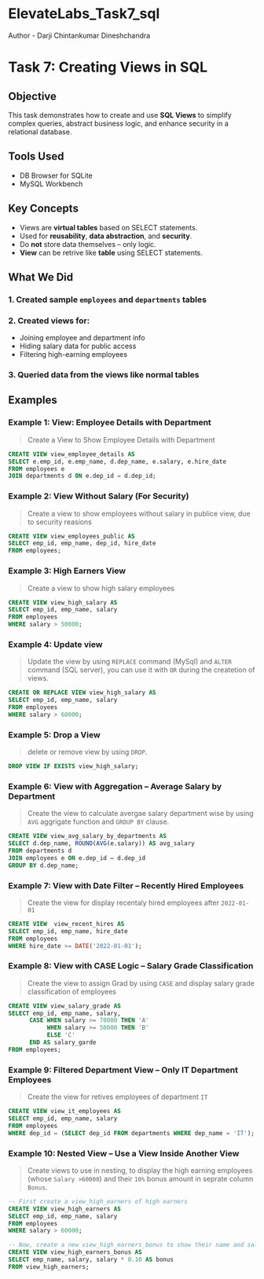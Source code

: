 # ElevateLabs_Task7_sql
Author - Darji Chintankumar Dineshchandra

# Task 7: Creating Views in SQL

## Objective
This task demonstrates how to create and use **SQL Views** to simplify complex queries, abstract business logic, and enhance security in a relational database.

## Tools Used
- DB Browser for SQLite
- MySQL Workbench

## Key Concepts
- Views are **virtual tables** based on SELECT statements.
- Used for **reusability**, **data abstraction**, and **security**.
- Do **not** store data themselves – only logic.
-  **View** can be retrive like **table** using SELECT statements.

## What We Did

### 1. Created sample `employees` and `departments` tables
### 2. Created views for:
- Joining employee and department info
- Hiding salary data for public access
- Filtering high-earning employees

### 3. Queried data from the views like normal tables

## Examples

### Example 1: View: Employee Details with Department
> Create a View to Show Employee Details with Department
```sql
CREATE VIEW view_employee_details AS
SELECT e.emp_id, e.emp_name, d.dep_name, e.salary, e.hire_date
FROM employees e
JOIN departments d ON e.dep_id = d.dep_id;
```
### Example 2: View Without Salary (For Security)
> Create a view to show employees without salary in publice view, due to security reasions
```sql
CREATE VIEW view_employees_public AS
SELECT emp_id, emp_name, dep_id, hire_date
FROM employees;
```

### Example 3: High Earners View
> Create a view to show high salary employees
```sql
CREATE VIEW view_high_salary AS
SELECT emp_id, emp_name, salary
FROM employees
WHERE salary > 50000;
```

### Example 4: Update view
> Update the view by using `REPLACE` command (MySql) and `ALTER` command (SQL server), you can use it with `OR` during the createtion of views.
```sql
CREATE OR REPLACE VIEW view_high_salary AS
SELECT emp_id, emp_name, salary
FROM employees
WHERE salary > 60000;
```

### Example 5: Drop a View
> delete or remove view by using `DROP`.
```sql
DROP VIEW IF EXISTS view_high_salary;
```
### Example 6:  View with Aggregation – Average Salary by Department
> Create the view to calculate avergae salary department wise by using `AVG` aggrigate function and `GROUP BY` clause.
```sql
CREATE VIEW view_avg_salary_by_departments AS
SELECT d.dep_name, ROUND(AVG(e.salary)) AS avg_salary 
FROM departments d 
JOIN employees e ON e.dep_id = d.dep_id
GROUP BY d.dep_name;
```

###  Example 7: View with Date Filter – Recently Hired Employees
> Create the view for display recentaly hired employees after `2022-01-01`
```sql
CREATE VIEW  view_recent_hires AS
SELECT emp_id, emp_name, hire_date
FROM employees 
WHERE hire_date >= DATE('2022-01-01');
```

### Example 8:  View with CASE Logic – Salary Grade Classification
> Create the view to assign Grad by using `CASE` and display salary grade classification of employees
```sql
CREATE VIEW view_salary_grade AS 
SELECT emp_id, emp_name, salary,
      CASE WHEN salary >= 70000 THEN 'A'
           WHEN salary >= 50000 THEN 'B'
           ELSE 'C'
      END AS salary_garde
FROM employees;
```

### Example 9: Filtered Department View – Only IT Department Employees
> Create the view for retives employees of department `IT`
```sql
CREATE VIEW view_it_employees AS
SELECT emp_id, emp_name, salary
FROM employees 
WHERE dep_id = (SELECT dep_id FROM departments WHERE dep_name = 'IT');
```

### Example 10: Nested View – Use a View Inside Another View
> Create views to use in nesting, to display the high earning employees (whose `Salary >60000`) and their `10%` bonus amount in seprate column `Bonus`.
```sql
-- First create a view_high_earners of high earners 
CREATE VIEW view_high_earners AS 
SELECT emp_id, emp_name, salary
FROM employees
WHERE salary > 60000;

-- Now, create a new view_high_earners_bonus to show their name and salary with bonus
CREATE VIEW view_high_earners_bonus AS 
SELECT emp_name, salary, salary * 0.10 AS bonus
FROM view_high_earners;

```
